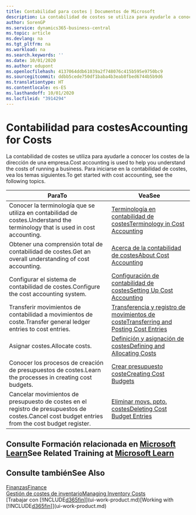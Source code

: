 ```yaml
---
title: Contabilidad para costes | Documentos de Microsoft
description: La contabilidad de costes se utiliza para ayudarle a conocer los costes de la dirección de una empresa. Para iniciarse en la contabilidad de costes, vea los temas siguientes.
author: SorenGP
ms.service: dynamics365-business-central
ms.topic: article
ms.devlang: na
ms.tgt_pltfrm: na
ms.workload: na
ms.search.keywords: ''
ms.date: 10/01/2020
ms.author: edupont
ms.openlocfilehash: 4137064ddb61039a2f748076c415b595e9750bc9
ms.sourcegitcommit: ddbb5cede750df1baba4b3eab8fbed6744b5b9d6
ms.translationtype: HT
ms.contentlocale: es-ES
ms.lasthandoff: 10/01/2020
ms.locfileid: "3914294"
---
```

# <a name="accounting-for-costs"></a><span data-ttu-id="9dff4-104">Contabilidad para costes</span><span class="sxs-lookup"><span data-stu-id="9dff4-104">Accounting for Costs</span></span>
<span data-ttu-id="9dff4-105">La contabilidad de costes se utiliza para ayudarle a conocer los costes de la dirección de una empresa.</span><span class="sxs-lookup"><span data-stu-id="9dff4-105">Cost accounting is used to help you understand the costs of running a business.</span></span> <span data-ttu-id="9dff4-106">Para iniciarse en la contabilidad de costes, vea los temas siguientes.</span><span class="sxs-lookup"><span data-stu-id="9dff4-106">To get started with cost accounting, see the following topics.</span></span>  

|<span data-ttu-id="9dff4-107">Para</span><span class="sxs-lookup"><span data-stu-id="9dff4-107">To</span></span>|<span data-ttu-id="9dff4-108">Vea</span><span class="sxs-lookup"><span data-stu-id="9dff4-108">See</span></span>|  
|--------|---------|  
|<span data-ttu-id="9dff4-109">Conocer la terminología que se utiliza en contabilidad de costes.</span><span class="sxs-lookup"><span data-stu-id="9dff4-109">Understand the terminology that is used in cost accounting.</span></span>|[<span data-ttu-id="9dff4-110">Terminología en contabilidad de costes</span><span class="sxs-lookup"><span data-stu-id="9dff4-110">Terminology in Cost Accounting</span></span>](finance-terminology-in-cost-accounting.md)|  
|<span data-ttu-id="9dff4-111">Obtener una comprensión total de contabilidad de costes.</span><span class="sxs-lookup"><span data-stu-id="9dff4-111">Get an overall understanding of cost accounting.</span></span>|[<span data-ttu-id="9dff4-112">Acerca de la contabilidad de costes</span><span class="sxs-lookup"><span data-stu-id="9dff4-112">About Cost Accounting</span></span>](finance-about-cost-accounting.md)|  
|<span data-ttu-id="9dff4-113">Configurar el sistema de contabilidad de costes.</span><span class="sxs-lookup"><span data-stu-id="9dff4-113">Configure the cost accounting system.</span></span>|[<span data-ttu-id="9dff4-114">Configuración de contabilidad de costes</span><span class="sxs-lookup"><span data-stu-id="9dff4-114">Setting Up Cost Accounting</span></span>](finance-set-up-cost-accounting.md)|  
|<span data-ttu-id="9dff4-115">Transferir movimientos de contabilidad a movimientos de coste.</span><span class="sxs-lookup"><span data-stu-id="9dff4-115">Transfer general ledger entries to cost entries.</span></span>|[<span data-ttu-id="9dff4-116">Transferencia y registro de movimientos de coste</span><span class="sxs-lookup"><span data-stu-id="9dff4-116">Transferring and Posting Cost Entries</span></span>](finance-transfer-and-post-cost-entries.md)|  
|<span data-ttu-id="9dff4-117">Asignar costes.</span><span class="sxs-lookup"><span data-stu-id="9dff4-117">Allocate costs.</span></span>|[<span data-ttu-id="9dff4-118">Definición y asignación de costes</span><span class="sxs-lookup"><span data-stu-id="9dff4-118">Defining and Allocating Costs</span></span>](finance-define-and-allocate-costs.md)|  
|<span data-ttu-id="9dff4-119">Conocer los procesos de creación de presupuestos de costes.</span><span class="sxs-lookup"><span data-stu-id="9dff4-119">Learn the processes in creating cost budgets.</span></span>|[<span data-ttu-id="9dff4-120">Crear presupuesto coste</span><span class="sxs-lookup"><span data-stu-id="9dff4-120">Creating Cost Budgets</span></span>](finance-create-cost-budgets.md)|
|<span data-ttu-id="9dff4-121">Cancelar movimientos de presupuesto de costes en el registro de presupuestos de costes.</span><span class="sxs-lookup"><span data-stu-id="9dff4-121">Cancel cost budget entries from the cost budget register.</span></span>|[<span data-ttu-id="9dff4-122">Eliminar movs. ppto. costes</span><span class="sxs-lookup"><span data-stu-id="9dff4-122">Deleting Cost Budget Entries</span></span>](finance-how-to-delete-cost-budget-entries.md)|

## <a name="see-related-training-at-microsoft-learn"></a><span data-ttu-id="9dff4-123">Consulte Formación relacionada en [Microsoft Learn](/learn/paths/use-cost-accounting-dynamics-365-business-central/)</span><span class="sxs-lookup"><span data-stu-id="9dff4-123">See Related Training at [Microsoft Learn](/learn/paths/use-cost-accounting-dynamics-365-business-central/)</span></span>

## <a name="see-also"></a><span data-ttu-id="9dff4-124">Consulte también</span><span class="sxs-lookup"><span data-stu-id="9dff4-124">See Also</span></span>  
[<span data-ttu-id="9dff4-125">Finanzas</span><span class="sxs-lookup"><span data-stu-id="9dff4-125">Finance</span></span>](finance.md)  
[<span data-ttu-id="9dff4-126">Gestión de costes de inventario</span><span class="sxs-lookup"><span data-stu-id="9dff4-126">Managing Inventory Costs</span></span>](finance-manage-inventory-costs.md)  
<span data-ttu-id="9dff4-127">[Trabajar con [!INCLUDE[d365fin](includes/d365fin_md.md)]](ui-work-product.md)</span><span class="sxs-lookup"><span data-stu-id="9dff4-127">[Working with [!INCLUDE[d365fin](includes/d365fin_md.md)]](ui-work-product.md)</span></span>
